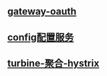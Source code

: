 ## [gateway-oauth](https://github.com/aokinba/sjloauth2/blob/master/sjloauth2-gateway/README.md)
## [config配置服务](https://github.com/aokinba/sjloauth2/blob/master/sjloauth2-config/README.md)
## [turbine-聚合-hystrix](https://github.com/aokinba/sjloauth2/blob/master/sjloauth2-turbine/README.md#turbine-%E8%81%9A%E5%90%88-hystrix)

